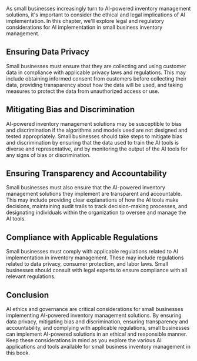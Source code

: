 
As small businesses increasingly turn to AI-powered inventory management solutions, it's important to consider the ethical and legal implications of AI implementation. In this chapter, we'll explore legal and regulatory considerations for AI implementation in small business inventory management.

Ensuring Data Privacy
---------------------

Small businesses must ensure that they are collecting and using customer data in compliance with applicable privacy laws and regulations. This may include obtaining informed consent from customers before collecting their data, providing transparency about how the data will be used, and taking measures to protect the data from unauthorized access or use.

Mitigating Bias and Discrimination
----------------------------------

AI-powered inventory management solutions may be susceptible to bias and discrimination if the algorithms and models used are not designed and tested appropriately. Small businesses should take steps to mitigate bias and discrimination by ensuring that the data used to train the AI tools is diverse and representative, and by monitoring the output of the AI tools for any signs of bias or discrimination.

Ensuring Transparency and Accountability
----------------------------------------

Small businesses must also ensure that the AI-powered inventory management solutions they implement are transparent and accountable. This may include providing clear explanations of how the AI tools make decisions, maintaining audit trails to track decision-making processes, and designating individuals within the organization to oversee and manage the AI tools.

Compliance with Applicable Regulations
--------------------------------------

Small businesses must comply with applicable regulations related to AI implementation in inventory management. These may include regulations related to data privacy, consumer protection, and labor laws. Small businesses should consult with legal experts to ensure compliance with all relevant regulations.

Conclusion
----------

AI ethics and governance are critical considerations for small businesses implementing AI-powered inventory management solutions. By ensuring data privacy, mitigating bias and discrimination, ensuring transparency and accountability, and complying with applicable regulations, small businesses can implement AI-powered solutions in an ethical and responsible manner. Keep these considerations in mind as you explore the various AI applications and tools available for small business inventory management in this book.
